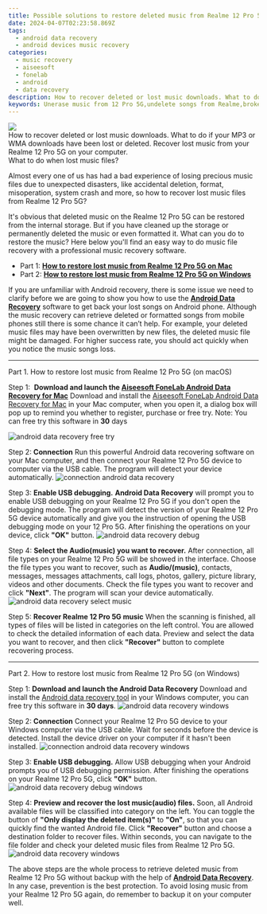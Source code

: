 ```yaml
---
title: Possible solutions to restore deleted music from Realme 12 Pro 5G
date: 2024-04-07T02:23:58.869Z
tags: 
  - android data recovery
  - android devices music recovery
categories: 
  - music recovery
  - aiseesoft
  - fonelab
  - android
  - data recovery
description: How to recover deleted or lost music downloads. What to do if your MP3 or WMA downloads have been lost or deleted. Recover lost music from your Realme 12 Pro 5G on your computer.
keywords: Unerase music from 12 Pro 5G,undelete songs from Realme,broken Realme music recovery solution,12 Pro 5G music retrieval,recover lost music from Realme 12 Pro 5G,Realme music retrieval,my music deleted from Realme 12 Pro 5G how to undo music,12 Pro 5G song deleted itself,how can i get song back on Realme,how to recover deleted music in 12 Pro 5G,how to get the music back on Realme 12 Pro 5G,12 Pro 5G issues with music deleted
---
```


<img src="https://img0mobiles.techidaily.com/images/best-assets/devices/realme/realme-12-pro-5g/2.jpg" class="atpl-imgstyle"  />

<div class="atpl-content atpl-for-fonelab-android recover-music">

<div class="atpl-post-description-part-1">
How to recover deleted or lost music downloads. What to do if your MP3 or WMA downloads have been lost or deleted. Recover lost music from your Realme 12 Pro 5G on your computer.
</div>



<div class="atpl-post-description-part-2">
<div class="tpl-content-sub-paragraph-title">
  What to do when lost music files?
</div>
<div class="tpl-content-sub-paragraph-content">
  <p>
      Almost every one of us has had a bad experience of losing precious music files due to unexpected disasters, like accidental deletion, format, misoperation, system crash and more, so how to recover lost music files from Realme 12 Pro 5G?
  </p>
  <p>
      It's obvious that deleted music on the Realme 12 Pro 5G can be restored from the internal storage. But if you have cleaned up the storage or permanently deleted the music or even formatted it. What can you do to restore the music? Here below you'll find an easy way to do music file recovery with a professional music recovery software.
  </p>
</div>
</div>

<ul>
  <li>Part 1: <strong><a href="#p1">How to restore lost music from Realme 12 Pro 5G on Mac</a></strong></li>
  <li>Part 2: <strong><a href="#p2">How to restore lost music from Realme 12 Pro 5G on Windows</a></strong></li>
</ul>


<div class="atpl-post-description-part-3">
<div class="tpl-content-sub-paragraph-normal">
  <p>
    If you are unfamiliar with Android recovery, there is some issue we need to clarify before we are going to show you how to use the <a href="https://tools.techidaily.com/aiseesoft-android-data-recovery/" ><strong>Android Data Recovery</strong></a> software to get back your lost songs on Android phone. Although the music recovery can retrieve deleted or formatted songs from mobile phones still there is some chance it can’t help. For example, your deleted music files may have been overwritten by new files, the deleted music file might be damaged. For higher success rate, you should act quickly when you notice the music songs loss.
  </p>
</div>
</div>



<!-- Part 1 -->
<a id="p1" name="p1" ></a><hr>

<div>
  <span class="atpl-step-part-style">Part 1. How to restore lost music from Realme 12 Pro 5G (on macOS)</span>
</div>

<span class="atpl-stepstyle-a"><span>Step 1: </span></span> <strong>Download and launch the <a href="https://tools.techidaily.com/aiseesoft-android-data-recovery-for-mac/" >Aiseesoft FoneLab Android Data Recovery for Mac</a></strong>
Download and install the <a href="https://tools.techidaily.com/aiseesoft-android-data-recovery-for-mac/" >Aiseesoft FoneLab Android Data Recovery for Mac</a> in your Mac computer, when you open it, a dialog box will pop up to remind you whether to register, purchase or free try.
Note: You can free try this software in <strong>30</strong> days

<img src="https://tools.techidaily.com/images/apps/aiseesoft/android-data-recovery/mac-free-try.png" class="atpl-imgstyle" alt="android data recovery free try" />

<span class="atpl-stepstyle-a"><span>Step 2: </span></span> <strong>Connection</strong>
Run this powerful Android data recovering software on your Mac computer, and then connect your Realme 12 Pro 5G device to computer via the USB cable. The program will detect your device automatically.
<img src="https://tools.techidaily.com/images/apps/aiseesoft/android-data-recovery/mac-connection-interface.jpg" class="atpl-imgstyle" alt="connection android data recovery" />

<span class="atpl-stepstyle-a"><span>Step 3: </span></span> <strong>Enable USB debugging.</strong>
<strong>Android Data Recovery</strong> will prompt you to enable USB debugging on your Realme 12 Pro 5G if you don't open the debugging mode. The program will detect the version of your Realme 12 Pro 5G device automatically and give you the instruction of opening the USB debugging mode on your 12 Pro 5G. After finishing the operations on your device, click <strong>"OK"</strong> button.
<img src="https://tools.techidaily.com/images/apps/aiseesoft/android-data-recovery/mac-android-usb-debug.jpg"  class="atpl-imgstyle" alt="android data recovery debug" />

<span class="atpl-stepstyle-a"><span>Step 4: </span></span> <strong>Select the Audio(music) you want to recover.</strong>
After connection, all file types on your Realme 12 Pro 5G will be showed in the interface. Choose the file types you want to recover, such as <strong>Audio/(music)</strong>, contacts, messages, messages attachments, call logs, photos, gallery, picture library, videos and other documents. Check the file types you want to recover and click <b>"Next"</b>. The program will scan your device automatically.
<img src="https://tools.techidaily.com/images/apps/aiseesoft/android-data-recovery/mac-choose-type-music.jpg" class="atpl-imgstyle" alt="android data recovery select music" />

<span class="atpl-stepstyle-a"><span>Step 5: </span></span> <strong>Recover Realme 12 Pro 5G music</strong>
When the scanning is finished, all types of files will be listed in categories on the left control. You are allowed to check the detailed information of each data. Preview and select the data you want to recover, and then click <b>"Recover"</b> button to complete recovering process.


<a id="p2" name="p2"></a><hr>

<!-- Part 2 -->
<div>
  <span class="atpl-step-part-style">Part 2. How to restore lost music from Realme 12 Pro 5G (on Windows)</span>
</div>

<span class="atpl-stepstyle-a"><span>Step 1: </span></span> <strong>Download and launch the Android Data Recovery</strong>
Download and install the <a href="https://tools.techidaily.com/aiseesoft-android-data-recovery-for-win/" >Android data recovery tool</a> in your Windows computer, you can free try this software in <b>30 days</b>.
<img src="https://tools.techidaily.com/images/apps/aiseesoft/android-data-recovery/win-start-interface.png"  class="atpl-imgstyle" alt="android data recovery windows" />

<span class="atpl-stepstyle-a"><span>Step 2: </span></span> <strong>Connection</strong>
Connect your Realme 12 Pro 5G device to your Windows computer via the USB cable. Wait for seconds before the device is detected. Install the device driver on your computer if it hasn't been installed.
<img src="https://tools.techidaily.com/images/apps/aiseesoft/android-data-recovery/win-connection-interface.png" class="atpl-imgstyle" alt="connection android data recovery windows" />

<span class="atpl-stepstyle-a"><span>Step 3: </span></span> <strong>Enable USB debugging.</strong>
Allow USB debugging when your Android prompts you of USB debugging permission. After finishing the operations on your Realme 12 Pro 5G, click <b>"OK"</b> button.
<img src="https://tools.techidaily.com/images/apps/aiseesoft/android-data-recovery/win-android-usb-debug.png" class="atpl-imgstyle" alt="android data recovery debug windows" />

<span class="atpl-stepstyle-a"><span>Step 4: </span></span> <strong>Preview and recover the lost music(audio) files.</strong>
Soon, all Android available files will be classified into category on the left. You can toggle the button of <b>"Only display the deleted item(s)"</b> to <b>"On"</b>, so that you can quickly find the wanted Android file. Click <b>"Recover"</b> button and choose a destination folder to recover files. Within seconds, you can navigate to the file folder and check your deleted music files from Realme 12 Pro 5G.
<img src="https://tools.techidaily.com/images/apps/aiseesoft/android-data-recovery/win-recover-music.jpg" class="atpl-imgstyle" alt="android data recovery windows" />

<div class="atpl-post-description-part-4">
<div class="tpl-content-sub-paragraph-normal">
    <p>
        The above steps are the whole process to retrieve deleted music from Realme 12 Pro 5G without backup with the help of <a href="https://tools.techidaily.com/aiseesoft-android-data-recovery/" ><strong>Android Data Recovery</strong></a>. In any case, prevention is the best protection. To avoid losing music from your Realme 12 Pro 5G again, do remember to backup it on your computer well.
    </p>
</div>
</div>


<ins class="adsbygoogle"
     style="display:block"
     data-ad-client="ca-pub-7571918770474297"
     data-ad-slot="8358498916"
     data-ad-format="auto"
     data-full-width-responsive="true"></ins>



</div>
<ins class="adsbygoogle"
    style="display:block"
    data-ad-format="autorelaxed"
    data-ad-client="ca-pub-7571918770474297"
    data-ad-slot="1223367746"></ins>
